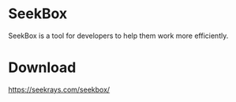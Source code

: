 # SeekBox
SeekBox is a tool for developers to help them work more efficiently.

# Download

https://seekrays.com/seekbox/
